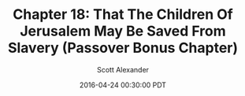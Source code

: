 ---
layout: chapter
title: "Chapter 18: That The Children Of Jerusalem May Be Saved From Slavery (Passover Bonus Chapter)"
author: Scott Alexander
description: http://unsongbook.com/chapter-17-that-the-children-of-jerusalem-may-be-saved-from-slavery/
date: 2016-04-24 00:30:00 PDT
length: 6828369
duration: 1707
guid: chapter-17-that-the-children-of-jerusalem-may-be-saved-from-slavery
---